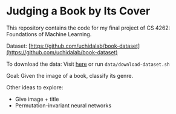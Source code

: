 # Judging a Book by Its Cover
This repository contains the code for my final project of CS 4262: Foundations of Machine Learning. 

Dataset: [https://github.com/uchidalab/book-dataset](https://github.com/uchidalab/book-dataset)

To download the data: Visit [here](https://drive.google.com/file/d/1hK5ILpMSSxpeQ_2MTw8q95hMDnGyqu2o/view?usp=sharing) or run `data/download-dataset.sh`

Goal: Given the image of a book, classify its genre.

Other ideas to explore: 
- Give image + title
- Permutation-invariant neural networks
